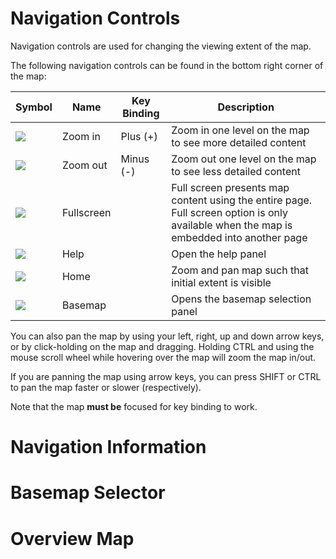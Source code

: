 # Navigation Controls

Navigation controls are used for changing the viewing extent of the map.

The following navigation controls can be found in the bottom right corner of the map:

|Symbol|Name|Key Binding|Description|
|----|----|----|----|
|![](navigation/zoomin.png)| Zoom in | Plus (+) | Zoom in one level on the map to see more detailed content |
|![](navigation/zoomout.png)| Zoom out | Minus (-) | Zoom out one level on the map to see less detailed content  |
|![](navigation/fullscreen.png)| Fullscreen | | Full screen presents map content using the entire page. Full screen option is only available when the map is embedded into another page  |
|![](navigation/help.png)| Help | | Open the help panel |
|![](navigation/home.png)| Home | | Zoom and pan map such that initial extent is visible |
|![](navigation/basemaps.png)| Basemap | | Opens the basemap selection panel |

You can also pan the map by using your left, right, up and down arrow keys, or by click-holding on the map and dragging. Holding CTRL and using the mouse scroll wheel while hovering over the map will zoom the map in/out.

If you are panning the map using arrow keys, you can press SHIFT or CTRL to pan the map faster or slower (respectively).

Note that the map __must be__ focused for key binding to work.



# Navigation Information




# Basemap Selector




# Overview Map

